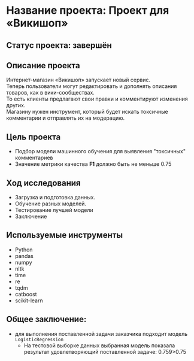 # Название проекта: Проект для «Викишоп»
## Статус проекта: завершён
## Описание проекта
Интернет-магазин «Викишоп» запускает новый сервис. 
<br>Теперь пользователи могут редактировать и дополнять описания товаров, как в вики-сообществах. 
<br>То есть клиенты предлагают свои правки и комментируют изменения других. 
<br>Магазину нужен инструмент, который будет искать токсичные комментарии и отправлять их на модерацию.
## Цель проекта
- Подбор модели машинного обучения для выявления "токсичных" комментариев
- Значение метрики качества **F1** должно быть не меньше 0.75
## Ход исследования
- Загрузка и подготовка данных.
- Обучение разных моделей.
- Тестирование лучшей модели
- Заключение
## Используемые инструменты
- Python
- pandas
- numpy
- nltk
- time
- re
- tqdm
- catboost
- scikit-learn
## Общее заключение: 
- для выполнения поставленной задачи заказчика подходит модель `LogisticRegression`
	- На тестовой выборке данных выбранная модель показала результат удовлетворяющий поставленной задаче: 0.759>0.75